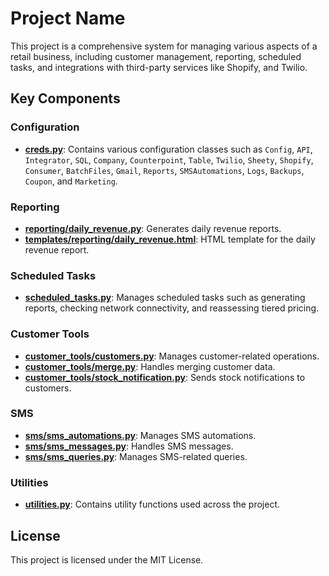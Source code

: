 # Project Name

This project is a comprehensive system for managing various aspects of a retail business, including customer management, reporting, scheduled tasks, and integrations with third-party services like Shopify, and Twilio.


## Key Components

### Configuration

- **[creds.py](creds.py)**: Contains various configuration classes such as `Config`, `API`, `Integrator`, `SQL`, `Company`, `Counterpoint`, `Table`, `Twilio`, `Sheety`, `Shopify`, `Consumer`, `BatchFiles`, `Gmail`, `Reports`, `SMSAutomations`, `Logs`, `Backups`, `Coupon`, and `Marketing`.

### Reporting

- **[reporting/daily_revenue.py](reporting/daily_revenue.py)**: Generates daily revenue reports.
- **[templates/reporting/daily_revenue.html](templates/reporting/daily_revenue.html)**: HTML template for the daily revenue report.

### Scheduled Tasks

- **[scheduled_tasks.py](scheduled_tasks.py)**: Manages scheduled tasks such as generating reports, checking network connectivity, and reassessing tiered pricing.

### Customer Tools

- **[customer_tools/customers.py](customer_tools/customers.py)**: Manages customer-related operations.
- **[customer_tools/merge.py](customer_tools/merge.py)**: Handles merging customer data.
- **[customer_tools/stock_notification.py](customer_tools/stock_notification.py)**: Sends stock notifications to customers.

### SMS

- **[sms/sms_automations.py](sms/sms_automations.py)**: Manages SMS automations.
- **[sms/sms_messages.py](sms/sms_messages.py)**: Handles SMS messages.
- **[sms/sms_queries.py](sms/sms_queries.py)**: Manages SMS-related queries.

### Utilities

- **[utilities.py](utilities.py)**: Contains utility functions used across the project.


## License

This project is licensed under the MIT License.
